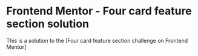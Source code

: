 # Frontend Mentor - Four card feature section solution

This is a solution to the [Four card feature section challenge on Frontend Mentor]
